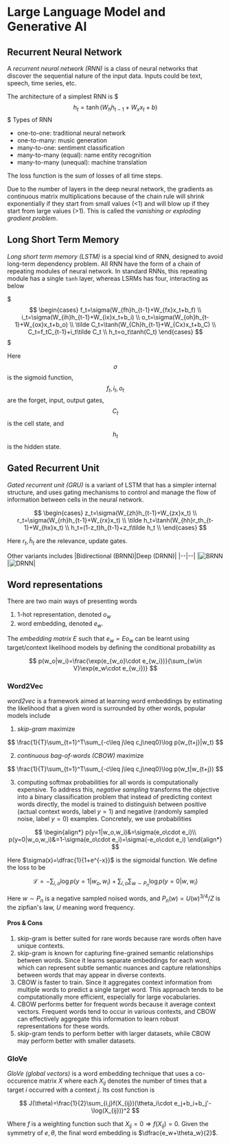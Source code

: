 # Large Language Model and Generative AI

## Recurrent Neural Network
A *recurrent neural network (RNN)* is a class of neural networks that discover the sequential nature of the input data. Inputs could be text, speech, time series, etc.

The architecture of a simplest RNN is
$$$
h_t=\tanh(W_{h}h_{t-1}+W_{x}x_{t}+b)
$$$
Types of RNN
- one-to-one: traditional neural network
- one-to-many: music generation
- many-to-one: sentiment classification
- many-to-many (equal): name entity recognition
- many-to-many (unequal): machine translation

The loss function is the sum of losses of all time steps.

Due to the number of layers in the deep neural network, the gradients as  continuous matrix multiplications because of the chain rule will shrink exponentially if they start from small values (<1) and will blow up if they start from large values (>1). This is called the *vanishing or exploding gradient problem*.

## Long Short Term Memory
*Long short term memory (LSTM)* is a special kind of RNN, designed to avoid long-term dependency problem. All RNN have the form of a chain of repeating modules of neural network. In standard RNNs, this repeating module has a single `tanh` layer, whereas LSRMs has four, interacting as below

$$$
\begin{cases}
f_t=\sigma(W_{fh}h_{t-1}+W_{fx}x_t+b_f) \\
i_t=\sigma(W_{ih}h_{t-1}+W_{ix}x_t+b_i) \\
o_t=\sigma(W_{oh}h_{t-1}+W_{ox}x_t+b_o) \\
\tilde C_t=\tanh(W_{Ch}h_{t-1}+W_{Cx}x_t+b_C) \\
C_t=f_tC_{t-1}+i_t\tilde C_t \\
h_t=o_t\tanh(C_t)
\end{cases}
$$$

Here $$\sigma$$ is the sigmoid function, $$f_t, i_t, o_t$$ are the forget, input, output gates, $$C_t$$ is the cell state, and $$h_t$$ is the hidden state.

## Gated Recurrent Unit
*Gated recurrent unit (GRU)* is a variant of LSTM that has a simpler internal structure, and uses gating mechanisms to control and manage the flow of information between cells in the neural network.

$$
\begin{cases}
z_t=\sigma(W_{zh}h_{t-1}+W_{zx}x_t) \\
r_t=\sigma(W_{rh}h_{t-1}+W_{rx}x_t) \\
\tilde h_t=\tanh(W_{hh}r_th_{t-1}+W_{hx}x_t) \\
h_t=(1-z_t)h_{t-1}+z_t\tilde h_t \\
\end{cases}
$$

Here $r_t,\tilde h_t$ are the relevance, update gates.

Other variants includes
|Bidirectional (BRNN)|Deep (DRNN)|
|--|--|
|![BRNN](https://stanford.edu/~shervine/teaching/cs-230/illustrations/bidirectional-rnn-ltr.png?e3e66fae56ea500924825017917b464a)|![DRNN](https://stanford.edu/~shervine/teaching/cs-230/illustrations/deep-rnn-ltr.png?f57da6de44ddd4709ad3b696cac6a912)|

## Word representations
There are two main ways of presenting words
1. 1-hot representation, denoted $o_w$
2. word embedding, denoted $e_w$.

The *embedding matrix* $E$ such that $e_w = Eo_w$ can be learnt using target/context likelihood models by defining the conditional probability as

$$
p(w_o|w_i)=\frac{\exp(e_{w_o}\cdot e_{w_i})}{\sum_{w\in V}\exp(e_w\cdot e_{w_i})}
$$

### Word2Vec
*word2vec* is a framework aimed at learning word embeddings by estimating the likelihood that a given word is surrounded by other words, popular models include

1. *skip-gram* maximize

$$
\frac{1}{T}\sum_{t=1}^T\sum_{-c\leq j\leq c,j\neq0}\log p(w_{t+j}|w_t)
$$

2. *continuous bag-of-words (CBOW)* maximize

$$
\frac{1}{T}\sum_{t=1}^T\sum_{-c\leq j\leq c,j\neq0}\log p(w_t|w_{t+j})
$$

3. computing softmax probabilities for all words is computationally expensive. To address this, *negative sampling* transforms the objective into a binary classification problem that instead of predicting context words directly, the model is trained to distinguish between positive (actual context words, label $y=1$) and negative (randomly sampled noise, label $y=0$) examples. Concretely, we use probabilities

$$
\begin{align*}
p(y=1|w_o,w_i)&=\sigma(e_o\cdot e_i)\\
p(y=0|w_o,w_i)&=1-\sigma(e_o\cdot e_i)=\sigma(-e_o\cdot e_i)
\end{align*}
$$
	
Here $\sigma(x)=\dfrac{1}{1+e^{-x}}$ is the sigmoidal function. We define the loss to be

$$
\mathcal L=-\sum_{i,o}\log p(y=1|w_o,w_i)+\sum_{i,o}\sum_{w\sim P_n}\log p(y=0|w,w_i)
$$
	
Here $w\sim P_n$ is a negative sampled noised words, and $P_n(w)=U(w)^{3/4}/Z$ is the zipfian's law, $U$ meaning word frequency.

#### Pros & Cons
1. skip-gram is better suited for rare words because rare words often have unique contexts.
2.  skip-gram is known for capturing fine-grained semantic relationships between words. Since it learns separate embeddings for each word, which can represent subtle semantic nuances and capture relationships between words that may appear in diverse contexts.
3. CBOW is faster to train. Since it aggregates context information from multiple words to predict a single target word. This approach tends to be computationally more efficient, especially for large vocabularies.
4. CBOW performs better for frequent words because it average context vectors. Frequent words tend to occur in various contexts, and CBOW can effectively aggregate this information to learn robust representations for these words.
5. skip-gram tends to perform better with larger datasets, while CBOW may perform better with smaller datasets.

### GloVe
*GloVe (global vectors)* is a word embedding technique that uses a co-occurence matrix $X$ where each $X_{ij}$ denotes the number of times that a target $i$ occurred with a context $j$. Its cost function is

$$
J(\theta)=\frac{1}{2}\sum_{i,j}f(X_{ij})(\theta_i\cdot e_j+b_i+b_j'-\log(X_{ij}))^2
$$

Where $f$ is a weighting function such that $X_{ij}=0\Rightarrow f(X_{ij})=0$. Given the symmetry of $e,\theta$, the final word embedding is $\dfrac{e_w+\theta_w}{2}$.
<!--stackedit_data:
eyJoaXN0b3J5IjpbMTczNjY5NzcyXX0=
-->